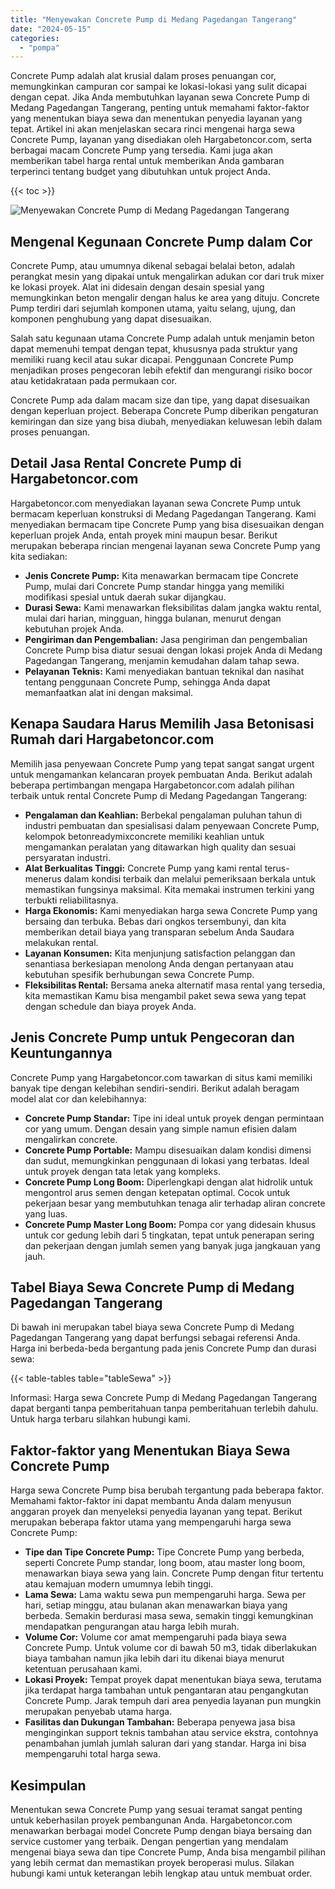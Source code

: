 ```yaml
---
title: "Menyewakan Concrete Pump di Medang Pagedangan Tangerang"
date: "2024-05-15"
categories: 
  - "pompa"
---
```




Concrete Pump adalah alat krusial dalam proses penuangan cor, memungkinkan campuran cor sampai ke lokasi-lokasi yang sulit dicapai dengan cepat. Jika Anda membutuhkan layanan sewa Concrete Pump di Medang Pagedangan Tangerang, penting untuk memahami faktor-faktor yang menentukan biaya sewa dan menentukan penyedia layanan yang tepat. Artikel ini akan menjelaskan secara rinci mengenai harga sewa Concrete Pump, layanan yang disediakan oleh Hargabetoncor.com, serta berbagai macam Concrete Pump yang tersedia. Kami juga akan memberikan tabel harga rental untuk memberikan Anda gambaran terperinci tentang budget yang dibutuhkan untuk project Anda.

{{< toc >}}

![Menyewakan Concrete Pump di Medang Pagedangan Tangerang](https://hargareadymixid.github.io/pompa/concrete-pump%20(15).png)

## Mengenal Kegunaan Concrete Pump dalam Cor

Concrete Pump, atau umumnya dikenal sebagai belalai beton, adalah perangkat mesin yang dipakai untuk mengalirkan adukan cor dari truk mixer ke lokasi proyek. Alat ini didesain dengan desain spesial yang memungkinkan beton mengalir dengan halus ke area yang dituju. Concrete Pump terdiri dari sejumlah komponen utama, yaitu selang, ujung, dan komponen penghubung yang dapat disesuaikan.

Salah satu kegunaan utama Concrete Pump adalah untuk menjamin beton dapat memenuhi tempat dengan tepat, khususnya pada struktur yang memiliki ruang kecil atau sukar dicapai. Penggunaan Concrete Pump menjadikan proses pengecoran lebih efektif dan mengurangi risiko bocor atau ketidakrataan pada permukaan cor.

Concrete Pump ada dalam macam size dan tipe, yang dapat disesuaikan dengan keperluan project. Beberapa Concrete Pump diberikan pengaturan kemiringan dan size yang bisa diubah, menyediakan keluwesan lebih dalam proses penuangan.

## Detail Jasa Rental Concrete Pump di Hargabetoncor.com

Hargabetoncor.com menyediakan layanan sewa Concrete Pump untuk bermacam keperluan konstruksi di Medang Pagedangan Tangerang. Kami menyediakan bermacam tipe Concrete Pump yang bisa disesuaikan dengan keperluan projek Anda, entah proyek mini maupun besar. Berikut merupakan beberapa rincian mengenai layanan sewa Concrete Pump yang kita sediakan:

- **Jenis Concrete Pump:** Kita menawarkan bermacam tipe Concrete Pump, mulai dari Concrete Pump standar hingga yang memiliki modifikasi spesial untuk daerah sukar dijangkau.
- **Durasi Sewa:** Kami menawarkan fleksibilitas dalam jangka waktu rental, mulai dari harian, mingguan, hingga bulanan, menurut dengan kebutuhan projek Anda.
- **Pengiriman dan Pengembalian:** Jasa pengiriman dan pengembalian Concrete Pump bisa diatur sesuai dengan lokasi projek Anda di Medang Pagedangan Tangerang, menjamin kemudahan dalam tahap sewa.
- **Pelayanan Teknis:** Kami menyediakan bantuan teknikal dan nasihat tentang penggunaan Concrete Pump, sehingga Anda dapat memanfaatkan alat ini dengan maksimal.

## Kenapa Saudara Harus Memilih Jasa Betonisasi Rumah dari Hargabetoncor.com

Memilih jasa penyewaan Concrete Pump yang tepat sangat sangat urgent untuk mengamankan kelancaran proyek pembuatan Anda. Berikut adalah beberapa pertimbangan mengapa Hargabetoncor.com adalah pilihan terbaik untuk rental Concrete Pump di Medang Pagedangan Tangerang:

- **Pengalaman dan Keahlian:** Berbekal pengalaman puluhan tahun di industri pembuatan dan spesialisasi dalam penyewaan Concrete Pump, kelompok betonreadymixconcrete memiliki keahlian untuk mengamankan peralatan yang ditawarkan high quality dan sesuai persyaratan industri.
- **Alat Berkualitas Tinggi:** Concrete Pump yang kami rental terus-menerus dalam kondisi terbaik dan melalui pemeriksaan berkala untuk memastikan fungsinya maksimal. Kita memakai instrumen terkini yang terbukti reliabilitasnya.
- **Harga Ekonomis:** Kami menyediakan harga sewa Concrete Pump yang bersaing dan terbuka. Bebas dari ongkos tersembunyi, dan kita memberikan detail biaya yang transparan sebelum Anda Saudara melakukan rental.
- **Layanan Konsumen:** Kita menjunjung satisfaction pelanggan dan senantiasa berkesiapan menolong Anda dengan pertanyaan atau kebutuhan spesifik berhubungan sewa Concrete Pump.
- **Fleksibilitas Rental:** Bersama aneka alternatif masa rental yang tersedia, kita memastikan Kamu bisa mengambil paket sewa sewa yang tepat dengan schedule dan biaya proyek Anda.

## Jenis Concrete Pump untuk Pengecoran dan Keuntungannya

Concrete Pump yang Hargabetoncor.com tawarkan di situs kami memiliki banyak tipe dengan kelebihan sendiri-sendiri. Berikut adalah beragam model alat cor dan kelebihannya:

- **Concrete Pump Standar:** Tipe ini ideal untuk proyek dengan permintaan cor yang umum. Dengan desain yang simple namun efisien dalam mengalirkan concrete.
- **Concrete Pump Portable:** Mampu disesuaikan dalam kondisi dimensi dan sudut, memungkinkan penggunaan di lokasi yang terbatas. Ideal untuk proyek dengan tata letak yang kompleks.
- **Concrete Pump Long Boom:** Diperlengkapi dengan alat hidrolik untuk mengontrol arus semen dengan ketepatan optimal. Cocok untuk pekerjaan besar yang membutuhkan tenaga alir terhadap aliran concrete yang luas.
- **Concrete Pump Master Long Boom:** Pompa cor yang didesain khusus untuk cor gedung lebih dari 5 tingkatan, tepat untuk penerapan sering dan pekerjaan dengan jumlah semen yang banyak juga jangkauan yang jauh.

## Tabel Biaya Sewa Concrete Pump di Medang Pagedangan Tangerang

Di bawah ini merupakan tabel biaya sewa Concrete Pump di Medang Pagedangan Tangerang yang dapat berfungsi sebagai referensi Anda. Harga ini berbeda-beda bergantung pada jenis Concrete Pump dan durasi sewa:

{{< table-tables table="tableSewa" >}}

Informasi: Harga sewa Concrete Pump di Medang Pagedangan Tangerang dapat berganti tanpa pemberitahuan tanpa pemberitahuan terlebih dahulu. Untuk harga terbaru silahkan hubungi kami.

## Faktor-faktor yang Menentukan Biaya Sewa Concrete Pump

Harga sewa Concrete Pump bisa berubah tergantung pada beberapa faktor. Memahami faktor-faktor ini dapat membantu Anda dalam menyusun anggaran proyek dan menyeleksi penyedia layanan yang tepat. Berikut merupakan beberapa faktor utama yang mempengaruhi harga sewa Concrete Pump:

- **Tipe dan Tipe Concrete Pump:** Tipe Concrete Pump yang berbeda, seperti Concrete Pump standar, long boom, atau master long boom, menawarkan biaya sewa yang lain. Concrete Pump dengan fitur tertentu atau kemajuan modern umumnya lebih tinggi.
- **Lama Sewa:** Lama waktu sewa pun mempengaruhi harga. Sewa per hari, setiap minggu, atau bulanan akan menawarkan biaya yang berbeda. Semakin berdurasi masa sewa, semakin tinggi kemungkinan mendapatkan pengurangan atau harga lebih murah.
- **Volume Cor:** Volume cor amat mempengaruhi pada biaya sewa Concrete Pump. Untuk volume cor di bawah 50 m3, tidak diberlakukan biaya tambahan namun jika lebih dari itu dikenai biaya menurut ketentuan perusahaan kami.
- **Lokasi Proyek:** Tempat proyek dapat menentukan biaya sewa, terutama jika terdapat harga tambahan untuk pengantaran atau pengangkutan Concrete Pump. Jarak tempuh dari area penyedia layanan pun mungkin merupakan penyebab utama harga.
- **Fasilitas dan Dukungan Tambahan:** Beberapa penyewa jasa bisa menginginkan support teknis tambahan atau service ekstra, contohnya penambahan jumlah jumlah saluran dari yang standar. Harga ini bisa mempengaruhi total harga sewa.

## Kesimpulan

Menentukan sewa Concrete Pump yang sesuai teramat sangat penting untuk keberhasilan proyek pembangunan Anda. Hargabetoncor.com menawarkan berbagai model Concrete Pump dengan biaya bersaing dan service customer yang terbaik. Dengan pengertian yang mendalam mengenai biaya sewa dan tipe Concrete Pump, Anda bisa mengambil pilihan yang lebih cermat dan memastikan proyek beroperasi mulus. Silakan hubungi kami untuk keterangan lebih lengkap atau untuk membuat order.
